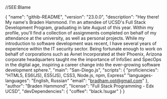 //SEE:Blame

{
  "name": "githib-README",
  "version": "23.0.0",
  "description": "Hey there! My name's Braden Hammond. I'm an attendee of UCSD's Full Stack Development Program, graduating in late August of this year. Within my profile, you'll find a collection of assignments completed on behalf of my attendance at the university, as well as personal projects. While my introduction to software development was recent, I have several years of experience within the IT security sector. Being fortunate enough to work on behalf of corporations such as Avnet Incorporated at their Phoenix, Arizona corporate headquarters taught me the importance of InfoSec and SpecOps in the digital age, inspiring a career change into the ever-growing software development sphere.",
  "main": "San-Diego.js",
  "scripts": {
    "proficiencies": "HTML5, ES6(JS), ES5(JS), CSS3, Node.js, npm, Express"
    "languages-languages": "English, Russian"
    "email": "bradham.opt@gmail.com"
  },
  "author": "Braden Hammond",
  "license": "Full Stack Programming - Edx UCSD",
  "devDependencies": {
    "coffee": "black.!sugar"
  }
}

